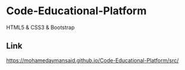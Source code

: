 # Code-Educational-Platform
HTML5 &amp; CSS3 &amp; Bootstrap
## Link
https://mohamedaymansaid.github.io/Code-Educational-Platform/src/
